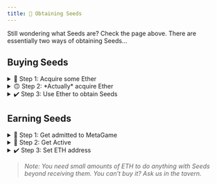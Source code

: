 ```yaml
---
title: 🌱 Obtaining Seeds
---
```

Still wondering what Seeds are? Check the page above.
There are essentially two ways of obtaining Seeds...

## Buying Seeds
<details>
<summary>💸 Step 1: Acquire some Ether</summary>
<br />

Ether is the fuel of the Ethereum network which we use to run some of the core infrastructure for MetaGame. You can read a full post on what Ethereum is & what it does on [this other page](https://wiki.metagame.wtf/docs/resources/glossary#ethereum) and the [Ethereum website](https://ethereum.org/). Here, the point is only to explain how to get Seeds.

You can do that in [many ways](https://www.google.com/search?client=firefox-b-d&q=how+to+buy+ether). If you’re in Europe, the easiest decentralized way will be the [Ramp Network](https://ramp.network/). Globally; [Binance](https://www.binance.com/), [Gemini](https://gemini.com/) or [Kraken](https://www.kraken.com/) are recognized as some of the most established centralized exchanges and will surely do the trick. If you want a more decentralized way of buying Ether, you can do that through [Local Cryptos](https://localcryptos.com/).

> Note: If you're buying from decentralized exchanges, you'll need to have set up your Ethereum wallet before doing so. Otherwise, you'll do it in Step 2.

</details>

<details>
<summary>🙃 Step 2: *Actually* acquire Ether</summary>
<br />

As they say in crypto: not your keys, not your coins. If you bought your Ether on one of the centralized exchanges, they are holding custody over it. You'll need to withdraw it to your wallet. 

The [*House of Ethereum*](https://wiki.metagame.wtf/docs/great-houses/house-of-ethereum) page will go deeper into wallet selection. But although there's a bunch of choices, most of us still default to [Metamask](http://www.metamask.io/), which is pretty good.

Follow steps on their website then find the button to withdraw the Ether you bought from the exchange into your wallet.
</details>
    
<details>
<summary>✔️ Step 3: Use Ether to obtain Seeds</summary>
<br />

Now that you have your Ether in your wallet, its finally time to buy some Seeds!

Seeds are traded on a decentralized exchange called Balancer. Just open [the link](https://balancer.exchange/#/swap/ether/0x30cf203b48edaa42c3b4918e955fed26cd012a3f), log in with your wallet & buy the Seeds. It shouldn't be hard, but if you have questions or problems, please do reach out to us in the #ask-anything channel on Discord.
</details>

## Earning Seeds
<details>
<summary>🤗 Step 1: Get admitted to MetaGame</summary>
<br />

You can read more about how MetaGame works [here](https://wiki.metagame.wtf/docs/enter-metagame/how-to-become-a-player) and you can apply to join [through here](https://wiki.metagame.wtf/docs/enter-metagame/join-metagame).
</details>

<details>
<summary>🏃 Step 2: Get Active</summary>
<br />

Start participating by completing quests or joining one of the active raids. You can check the quests in the #❓-quests channel, & you can see ongoing raids by checking the ACTIVE RAIDS category, also on Discord.

Once you've joined, you will receive a [full guide](https://docs.google.com/document/d/1MZa0mcQjnujNUyH_fJblDenRvHVDaLGXLnpBrSQsvv8/edit?usp=sharing) on how to actually get active. For now, know that you will need to be taking some of the workload and join one of the Community Gatherings to meet the people :)
</details>    

<details>
<summary>✔️ Step 3: Set ETH address</summary>
<br />

If you still don't have an ETH address, the [*House of Ethereum*](https://wiki.metagame.wtf/docs/great-houses/house-of-ethereum) page will go deeper into wallet selection. But although there's a bunch of choices, most of us still default to [Metamask](http://www.metamask.io/), which is pretty good.

Then, look for the #set-eth-address channel on Discord. Set your address and give it some time 🙃. You can check your XP/Seed stats [here](https://metafam.github.io/XP/#/explorer).

After setting your Ether address in #set-eth-address, all there is to do is to give it time. Due to high overheads, we only mint Seeds at the beginning of each month. 😬

While waiting for your Seeds to mint, please do keep track of how many you're set to get & for how much of your work. If you think you're not being treated fairly, please let us know!
</details>    

> *Note: You need small amounts of ETH to do anything with Seeds beyond receiving them. You can’t buy it? Ask us in the tavern.*
